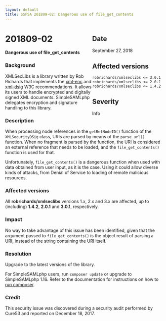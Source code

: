 ```yaml
---
layout: default
title: SSPSA 201809-02: Dangerous use of file_get_contents
---
```


<aside><div class="sidebar-warning" style="float: right;">
<h2>Date</h2>
September 27, 2018
<h2>Affected versions</h2>
<code>robrichards/xmlseclibs <= 3.0.1</code><br/>
<code>robrichards/xmlseclibs <= 2.0.1</code><br/>
<code>robrichards/xmlseclibs <= 1.4.2</code>
<h2>Severity</h2>
Info
</div></aside>

# 201809-02

**Dangerous use of file_get_contents**

### Background

XMLSecLibs is a library written by Rob Richards that implements the
[xml-enc](https://www.w3.org/TR/2002/REC-xmlenc-core-20021210/Overview.html) and
[xml-dsig](https://www.w3.org/TR/xmldsig-core1/) W3C recommendations. It allows its users to handle encrypted and
digitally signed XML documents. SimpleSAMLphp delegates encryption and signature handling to this library.

### Description

When processing node references in the `getRefNodeID()` function of the `XMLSecurityDSig` class, URIs are parsed by
means of the `parse_url()` function. When no fragment is parsed by the function, the URI is considered an external
reference that needs to be loaded, and the `file_get_contents()` function is used for that.

Unfortunately, `file_get_contents()` is a dangerous function when used with data obtained from user input, as it is the
case. Using it could allow diverse kinds of attacks, from Denial of Service to loading of remote malicious resources.

### Affected versions

All **robrichards/xmlseclibs** versions 1.x, 2.x and 3.x are affected, up to (including) **1.4.2**, **2.0.1** and
**3.0.1**, respectively.

### Impact

No way to take advantage of this issue has been identified, given that the argument passed to `file_get_contents()` is
the object result of parsing a URI, instead of the string containing the URI itself.

### Resolution

Upgrade to the latest versions of the library.

For SimpleSAMLphp users, run `composer update` or upgrade to SimpleSAMLphp 1.16. Refer to the documentation for
instructions on how to [run composer](https://simplesamlphp.org/docs/stable/simplesamlphp-install-repo).

### Credit

This security issue was discovered during a security audit performed by Cure53 and reported on December 18, 2017.
